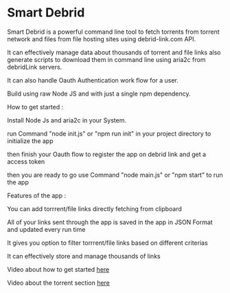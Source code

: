 # Smart Debrid

Smart Debrid is a powerful command line tool to fetch torrents from torrent network and files from file hosting sites using debrid-link.com API.

It can effectively manage data about thousands of torrent and file links also generate scripts to download them in command line using aria2c from debridLink servers.

It can also handle Oauth Authentication work flow for a user.

Build using raw Node JS and with just a single npm dependency.


How to get started :
  
  Install Node Js and aria2c in your System.
  
  run Command "node init.js" or "npm run init" in your project directory to initialize the app
  
  then finish your Oauth flow to register the app on debrid link and get a access token
  
  then you are ready to go use Command "node main.js" or "npm start" to run the app
  

Features of the app :
  
  You can add torrrent/file links directly fetching from clipboard
  
  All of your links sent through the app is saved in the app in JSON Format and updated every run time
  
  It gives you option to filter torrrent/file links based on different criterias
  
  It can effectively store and manage thousands of links
  


Video about how to get started [here](https://www.loom.com/share/7376563cb9a14aa6bd7aa239acdb7021)

Video about the torrent section [here](https://www.loom.com/share/7385fea12ba64a148350080e59765234)


  
